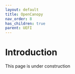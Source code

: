 ```yaml
---
layout: default
title: OpenCanopy
nav_order: 8
has_children: true
parent: UEFI
---
```


# Introduction

This page is under construction